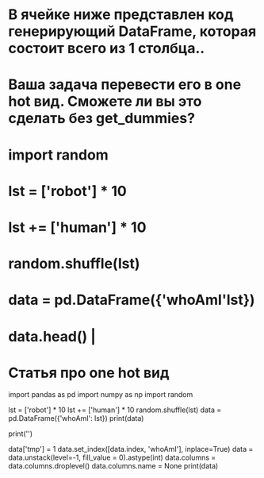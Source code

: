 
# В ячейке ниже представлен код генерирующий DataFrame, которая состоит всего из 1 столбца..
# Ваша задача перевести его в one hot вид. Сможете ли вы это сделать без get_dummies?

# import random
# lst = ['robot'] * 10
# lst += ['human'] * 10
# random.shuffle(lst)
# data = pd.DataFrame({'whoAmI'lst})
# data.head() |
#
#
# Статья про one hot вид

import pandas as pd
import numpy as np
import random

lst = ['robot'] * 10
lst += ['human'] * 10
random.shuffle(lst)
data = pd.DataFrame({'whoAmI': lst})
print(data)

print('')

data['tmp'] = 1
data.set_index([data.index, 'whoAmI'], inplace=True)
data = data.unstack(level=-1, fill_value = 0).astype(int)
data.columns = data.columns.droplevel()
data.columns.name = None
print(data)
